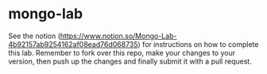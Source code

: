 # mongo-lab

See the notion (https://www.notion.so/Mongo-Lab-4b92157ab9254162af08ead76d068735) for instructions on how to complete this lab. Remember to fork over this repo, make your changes to your version, then push up the changes and finally submit it with a pull request.
